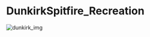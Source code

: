 # DunkirkSpitfire_Recreation

![dunkirk_img](https://www.wearethemighty.com/uploads/legacy/assets.rbl.ms/23388939/origin.jpg)